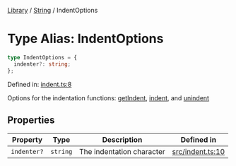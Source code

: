 <!-- markdownlint-disable -->
<!-- cspell: disable -->
[Library](../index.md) / [String](./index.md) / IndentOptions

# Type Alias: IndentOptions

```ts
type IndentOptions = {
  indenter?: string;
};
```

Defined in: [indent.ts:8](https://github.com/technobuddha/library/blob/main/src/indent.ts#L8)

Options for the indentation functions: [getIndent](getIndent.md), [indent](indent.md), and [unindent](unindent.md)

## Properties

| Property | Type | Description | Defined in |
| ------ | ------ | ------ | ------ |
| <a id="indenter"></a> `indenter?` | `string` | The indentation character | [src/indent.ts:10](https://github.com/technobuddha/library/blob/main/src/indent.ts#L10) |

